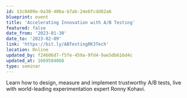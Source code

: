 ```yaml
---
id: 13c0409e-0a30-406a-b7ab-24e6fcdd82a6
blueprint: event
title: 'Accelerating Innovation with A/B Testing'
featured: false
date_from: '2023-01-30'
date_to: '2023-02-09'
link: 'https://bit.ly/ABTestingRK3Tech'
location: Online
updated_by: f24606d7-f5fe-459a-9fd4-9ae5db616d4c
updated_at: 1669584068
type: seminar
---
```

Learn how to design, measure and implement trustworthy A/B tests, live with world-leading experimentation expert Ronny Kohavi.